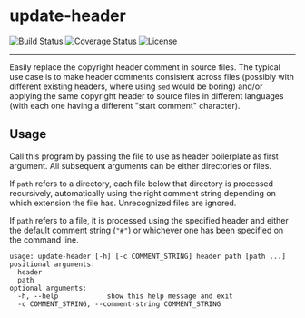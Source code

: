 # update-header

[![Build Status](http://img.shields.io/travis/lvillani/update-header.svg?style=flat)](https://travis-ci.org/lvillani/update-header)
[![Coverage Status](http://img.shields.io/coveralls/lvillani/update-header.svg?style=flat)](https://coveralls.io/r/lvillani/update-header)
[![License](http://img.shields.io/badge/license-GPL%20v3.0-blue.svg?style=flat)](http://choosealicense.com/licenses/gpl-3.0/)

--------------------------------------------------------------------------------

Easily replace the copyright header comment in source files. The typical use case is to make header
comments consistent across files (possibly with different existing headers, where using `sed` would
be boring) and/or applying the same copyright header to source files in different languages (with
each one having a different "start comment" character).


## Usage

Call this program by passing the file to use as header boilerplate as first argument. All subsequent
arguments can be either directories or files.

If `path` refers to a directory, each file below that directory is processed recursively,
automatically using the right comment string depending on which extension the file has. Unrecognized
files are ignored.

If `path` refers to a file, it is processed using the specified header and either the default
comment string (`"#"`) or whichever one has been specified on the command line.

    usage: update-header [-h] [-c COMMENT_STRING] header path [path ...]
    positional arguments:
      header
      path
    optional arguments:
      -h, --help            show this help message and exit
      -c COMMENT_STRING, --comment-string COMMENT_STRING
